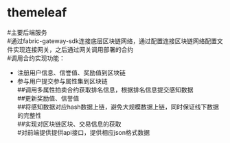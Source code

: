 # themeleaf
#主要后端服务  
#通过fabric-gateway-sdk连接底层区块链网络，通过配置连接区块链网络配置文件实现连接网关，之后通过网关调用部署的合约  
#调用合约实现功能：  
 - 注册用户信息、信誉值、奖励值到区块链  
 - 参与用户提交参与属性集到区块链  
  ##调用多属性拍卖合约获取排名信息，根据排名信息提交感知数据  
  ##更新奖励值、信誉值  
  ##将感知数据对应hash数据上链，避免大规模数据上链，同时保证线下数据的完整性  
  ##实现对区块链区块、交易信息的获取  
#对前端提供提供api接口，提供相应json格式数据  
